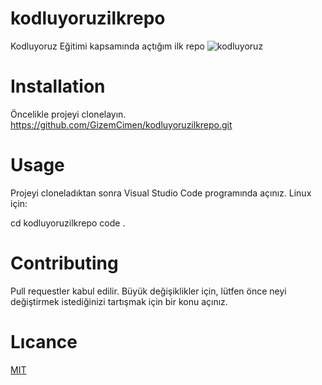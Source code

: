 # kodluyoruzilkrepo
Kodluyoruz Eğitimi kapsamında açtığım ilk repo
![kodluyoruz](https://user-images.githubusercontent.com/80580769/180608043-bdcc429f-d10b-4e8d-92cd-24a26dbd019e.png)

# Installation
Öncelikle projeyi clonelayın.
https://github.com/GizemCimen/kodluyoruzilkrepo.git
# Usage
Projeyi cloneladıktan sonra Visual Studio Code programında açınız.
Linux için:

cd kodluyoruzilkrepo
code .

# Contributing
Pull requestler kabul edilir. Büyük değişiklikler için, lütfen önce neyi değiştirmek istediğinizi tartışmak için bir konu açınız.

# Lıcance
[MIT](https://choosealicense.com/licenses/mit/)
